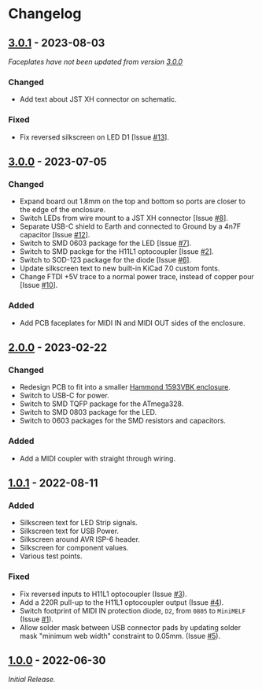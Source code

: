 # Changelog

## [3.0.1] - 2023-08-03

_Faceplates have not been updated from version [3.0.0]_

### Changed

- Add text about JST XH connector on schematic.

### Fixed

- Fix reversed silkscreen on LED D1 [Issue [#13]].

[#13]: https://github.com/ddribin/piano-lights-hw/issues/13

## [3.0.0] - 2023-07-05

### Changed

- Expand board out 1.8mm on the top and bottom so ports are closer to the edge of the enclosure.
- Switch LEDs from wire mount to a JST XH connector [Issue [#8]].
- Separate USB-C shield to Earth and connected to Ground by a 4n7F capacitor [Issue [#12]].
- Switch to SMD 0603 package for the LED [Issue [#7]].
- Switch to SMD packge for the H11L1 optocoupler [Issue [#2]].
- Switch to SOD-123 package for the diode [Issue [#6]].
- Update silkscreen text to new built-in KiCad 7.0 custom fonts.
- Change FTDI +5V trace to a normal power trace, instead of copper pour [Issue [#10]].

### Added

- Add PCB faceplates for MIDI IN and MIDI OUT sides of the enclosure.

[#2]: https://github.com/ddribin/piano-lights-hw/issues/2
[#6]: https://github.com/ddribin/piano-lights-hw/issues/6
[#7]: https://github.com/ddribin/piano-lights-hw/issues/7
[#8]: https://github.com/ddribin/piano-lights-hw/issues/8
[#10]: https://github.com/ddribin/piano-lights-hw/issues/10
[#12]: https://github.com/ddribin/piano-lights-hw/issues/12

## [2.0.0] - 2023-02-22

### Changed

- Redesign PCB to fit into a smaller [Hammond 1593VBK enclosure][enclosure].
- Switch to USB-C for power.
- Switch to SMD TQFP package for the ATmega328.
- Switch to SMD 0803 package for the LED.
- Switch to 0603 packages for the SMD resistors and capacitors.

### Added

- Add a MIDI coupler with straight through wiring.

[enclosure]: https://www.hammfg.com/electronics/small-case/plastic/1593

## [1.0.1] - 2022-08-11

### Added

- Silkscreen text for LED Strip signals.
- Silkscreen text for USB Power.
- Silkscreen around AVR ISP-6 header.
- Silkscreen for component values.
- Various test points.

### Fixed

- Fix reversed inputs to H11L1 optocoupler (Issue [#3]).
- Add a 220R pull-up to the H11L1 optocoupler output (Issue [#4]).
- Switch footprint of MIDI IN protection diode, `D2`, from `0805` to `MiniMELF` (Issue [#1]).
- Allow solder mask between USB connector pads by updating solder mask "minimum web width" constraint to 0.05mm. (Issue [#5]).

[#1]: https://github.com/ddribin/piano-lights-hw/issues/1
[#3]: https://github.com/ddribin/piano-lights-hw/issues/3
[#4]: https://github.com/ddribin/piano-lights-hw/issues/4
[#5]: https://github.com/ddribin/piano-lights-hw/issues/5

## [1.0.0] - 2022-06-30

_Initial Release._


[unreleased]: https://github.com/ddribin/piano-lights-hw/compare/v3.0.1...HEAD
[3.0.1]: https://github.com/ddribin/piano-lights-hw/releases/tag/v3.0.1
[3.0.0]: https://github.com/ddribin/piano-lights-hw/releases/tag/v3.0.0
[2.0.0]: https://github.com/ddribin/piano-lights-hw/releases/tag/v2.0.0
[1.0.1]: https://github.com/ddribin/piano-lights-hw/releases/tag/v1.0.1
[1.0.0]: https://github.com/ddribin/piano-lights-hw/releases/tag/v1.0.0
